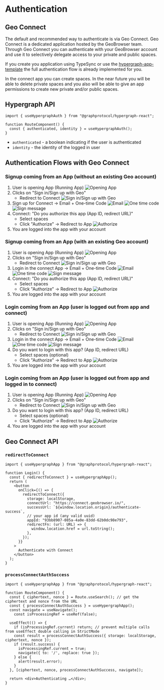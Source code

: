 # Authentication

## Geo Connect

The default and recommended way to authenticate is via Geo Connect. Geo Connect is a dedicated application hosted by the GeoBrowser team. Through Geo Connect you can authenticate with your GeoBrowser account and use it to selectively delegate access to your private and public spaces.

If you create you application using TypeSync or use the [hypergraph-app-template](https://github.com/geobrowser/hypergraph-app-template) the full authentication flow is already implemented for you.

In the connect app you can create spaces. In the near future you will be able to delete private spaces and you also will be able to give an app permissions to create new private and/or public spaces.

## Hypergraph API

```tsx
import { useHypergraphAuth } from "@graphprotocol/hypergraph-react";

function RouteComponent() {
  const { authenticated, identity } = useHypergraphAuth();
}
```

- `authenticated` - a boolean indicating if the user is authenticated
- `identity` - the identity of the logged in user

## Authentication Flows with Geo Connect

### Signup coming from an App (without an existing Geo account)

1. User is opening App (Running App)
![Opening App](../static/img/authentication/main_app.png)
2. Clicks on "Sign in/Sign up with Geo"
   - Redirect to Connect
![Sign in/Sign up with Geo](../static/img/authentication/signup_geo.png)
3. Sign up for Connect -> Email + One-time Code
![Email](../static/img/authentication/login_email.png)
![One time code](../static/img/authentication/login_otp.png)
![Sign message](../static/img/authentication/login_sign_message.png)
4. Connect: "Do you authorize this app (App ID, redirect URL)"
   - Select spaces
   - Click "Authorize" -> Redirect to App
![Authorize](../static/img/authentication/authorize_app.png)
5. You are logged into the app with your account

### Signup coming from an App (with an existing Geo account)

1. User is opening App (Running App)
![Opening App](../static/img/authentication/main_app.png)
2. Clicks on "Sign in/Sign up with Geo"
   - Redirect to Connect
![Sign in/Sign up with Geo](../static/img/authentication/signup_geo.png)
3. Login in the connect App -> Email + One-time Code
![Email](../static/img/authentication/login_email.png)
![One time code](../static/img/authentication/login_otp.png)
![Sign message](../static/img/authentication/login_sign_message.png)
4. Connect: "Do you authorize this app (App ID, redirect URL)"
   - Select spaces
   - Click "Authorize" -> Redirect to App
![Authorize](../static/img/authentication/authorize_app.png)
5. You are logged into the app with your account

### Login coming from an App (user is logged out from app and connect)

1. User is opening App (Running App)
![Opening App](../static/img/authentication/main_app.png)
2. Clicks on "Sign in/Sign up with Geo"
   - Redirect to Connect
![Sign in/Sign up with Geo](../static/img/authentication/signup_geo.png)
3. Login in the connect App -> Email + One-time Code
![Email](../static/img/authentication/login_email.png)
![One time code](../static/img/authentication/login_otp.png)
![Sign message](../static/img/authentication/login_sign_message.png)
4. Do you want to login with this app? (App ID, redirect URL)
   - Select spaces (optional)
   - Click "Authorize" -> Redirect to App
![Authorize](../static/img/authentication/authorize_app.png)
5. You are logged into the app with your account

### Login coming from an App (user is logged out from app and logged in to connect)

1. User is opening App (Running App)
![Opening App](../static/img/authentication/main_app.png)
2. Clicks on "Sign in/Sign up with Geo"
   - Redirect to Connect
![Sign in/Sign up with Geo](../static/img/authentication/signup_geo.png)
3. Do you want to login with this app? (App ID, redirect URL)
   - Select spaces (optional)
   - Click "Authorize" -> Redirect to App
![Authorize](../static/img/authentication/authorize_app.png)
4. You are logged into the app with your account

## Geo Connect API

### `redirectToConnect`

```tsx
import { useHypergraphApp } from "@graphprotocol/hypergraph-react";

function Login() {
  const { redirectToConnect } = useHypergraphApp();
  return (
    <button
      onClick={() => {
        redirectToConnect({
          storage: localStorage,
          connectUrl: "https://connect.geobrowser.io/",
          successUrl: `${window.location.origin}/authenticate-success`,
          // your app id (any valid uuid)
          appId: "93bb8907-085a-4a0e-83dd-62b0dc98e793",
          redirectFn: (url: URL) => {
            window.location.href = url.toString();
          },
        });
      }}
    >
      Authenticate with Connect
    </button>
  );
}
```

### `processConnectAuthSuccess`

```tsx
import { useHypergraphApp } from "@graphprotocol/hypergraph-react";

function RouteComponent() {
  const { ciphertext, nonce } = Route.useSearch(); // get the ciphertext and nonce from the URL
  const { processConnectAuthSuccess } = useHypergraphApp();
  const navigate = useNavigate();
    const isProcessingRef = useRef(false);

  useEffect(() => {
    if (isProcessingRef.current) return; // prevent multiple calls from useEffect double calling in StrictMode
    const result = processConnectAuthSuccess({ storage: localStorage, ciphertext, nonce });
    if (result.success) {
      isProcessingRef.current = true;
      navigate({ to: '/', replace: true });
    } else {
      alert(result.error);
    }
  }, [ciphertext, nonce, processConnectAuthSuccess, navigate]);

  return <div>Authenticating …</div>;
}
```
